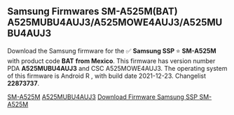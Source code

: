 <h2>Samsung Firmwares SM-A525M(BAT) A525MUBU4AUJ3/A525MOWE4AUJ3/A525MUBU4AUJ3</h2>
Download the Samsung firmware for the ✅ <strong>Samsung SSP </strong> ⭐ <strong>SM-A525M</strong> with product code <strong>BAT</strong> <strong> from Mexico</strong>. This firmware has version number PDA <strong>A525MUBU4AUJ3</strong> and CSC A525MOWE4AUJ3. The operating system of this firmware is Android R , with build date 2021-12-23. Changelist <strong>22873737</strong>.

[SM-A525M](https://samfirm.shop/samsung/model/SM-A525M)
[A525MUBU4AUJ3](https://samfirm.shop/samsung/pda/A525MUBU4AUJ3)
[Download Firmware Samsung SSP SM-A525M](https://samfirm.shop/samsung/firmware/484657)
